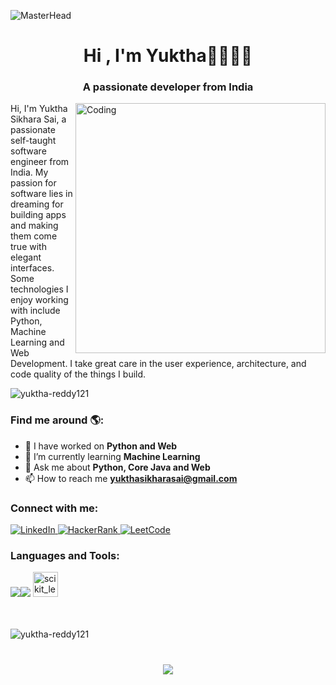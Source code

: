 ![MasterHead](https://as1.ftcdn.net/v2/jpg/05/31/11/06/1000_F_531110602_TW2qZp7FpbSyTaFyNOT9MvYXHtTF5OPm.jpg)

<h1 align="center">Hi , I'm Yuktha👋👩🏾‍💻</h1>
<h3 align="center">A passionate developer from India</h3>
<img align="right" alt="Coding" width="400" src="https://t4.ftcdn.net/jpg/06/01/29/15/240_F_601291561_gZSshy6s6ALh89eso6NGlhvB6zFkA0on.jpg">
<p>Hi, I'm Yuktha Sikhara Sai, a passionate self-taught software engineer from India. My passion for software lies in dreaming for building apps and making them come true with elegant interfaces. Some technologies I enjoy working with include Python, Machine Learning and Web Development. I take great care in the user experience, architecture, and code quality of the things I build.

</p>
<p align="left"> <img src="https://komarev.com/ghpvc/?username=yuktha-reddy121&label=Profile%20views&color=0e75b6&style=flat" alt="yuktha-reddy121" /> </p>
<h3 >Find me around 🌎:</h3>

- 🔭 I have worked on **Python and Web**<br>
- 🌱 I’m currently learning **Machine Learning**<br>
- 💬 Ask me about **Python, Core Java and Web**<br>
- 📫 How to reach me **yukthasikharasai@gmail.com**<br>


<h3 align="left">Connect with me:</h3>

<p align="left">
 <a href="https://www.linkedin.com/in/yuktha-sikhara-sai-42754321b/?lipi=urn%3Ali%3Apage%3Ad_flagship3_feed%3BFzex0G%2FhQguWV2tEEyH7%2Fg%3D%3D">
            <img src="https://img.shields.io/badge/LinkedIn-Profile-blue?style=flat&logo=linkedin&logoColor=white" alt="LinkedIn">
        </a>
        <a href="https://www.hackerrank.com/yukthasikharasai">
            <img src="https://img.shields.io/badge/HackerRank-Profile-success?style=flat&logo=hackerrank&logoColor=white" alt="HackerRank">
        </a>
        <a href="https://leetcode.com/YUKTHA_SIKHARA_SAI/">
            <img src="https://img.shields.io/badge/LeetCode-Profile-orange?style=flat&logo=leetcode&logoColor=white" alt="LeetCode">
        </a>
    </div>
</p>
<h3 align="left">Languages and Tools:</h3>
<div align="left">
    <img src="https://skillicons.dev/icons?i=github,python,javascript,c,java" /><img src="https://skillicons.dev/icons?i=mysql,html,css,vscode,git" /> <a href="https://scikit-learn.org/" target="_blank" rel="noreferrer"> <img src="https://upload.wikimedia.org/wikipedia/commons/0/05/Scikit_learn_logo_small.svg" alt="scikit_learn" width="40" height="40"/> </a>
</div>
<br><br>
<p><img align="center" src="https://github-readme-stats.vercel.app/api/top-langs?username=yuktha-reddy121&show_icons=true&locale=en&layout=compact" alt="yuktha-reddy121" /></p>
<h1 align="center">
    <img src="https://readme-typing-svg.herokuapp.com/?font=Righteous&size=35&center=true&vCenter=true&width=500&height=70&duration=4000&lines=Thanks+for+visiting!+✌️;" />
</h1>

